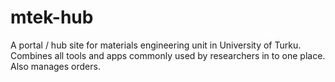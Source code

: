 # mtek-hub
A portal / hub site for materials engineering unit in University of Turku. Combines all tools and apps commonly used by researchers in to one place. Also manages orders.
